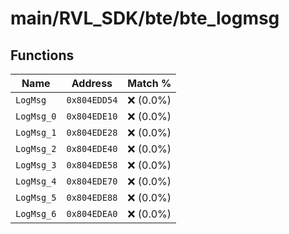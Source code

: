 # main/RVL_SDK/bte/bte_logmsg

## Functions

| Name | Address | Match % |
|------|---------|---------|
| `LogMsg` | `0x804EDD54` | :x: (0.0%) |
| `LogMsg_0` | `0x804EDE10` | :x: (0.0%) |
| `LogMsg_1` | `0x804EDE28` | :x: (0.0%) |
| `LogMsg_2` | `0x804EDE40` | :x: (0.0%) |
| `LogMsg_3` | `0x804EDE58` | :x: (0.0%) |
| `LogMsg_4` | `0x804EDE70` | :x: (0.0%) |
| `LogMsg_5` | `0x804EDE88` | :x: (0.0%) |
| `LogMsg_6` | `0x804EDEA0` | :x: (0.0%) |